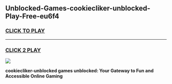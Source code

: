 
## Unblocked-Games-cookiecliker-unblocked-Play-Free-eu6f4
<h3>
<a href="https://premium76.site?title=cookiecliker-unblocked&ref=18A1">CLICK TO PLAY</a></h3>
<hr>

<h3>
<a href="https://premium76.site?title=cookiecliker-unblocked&ref=18A1">CLICK 2 PLAY</a>
  
</h3>

<a href="https://premium76.site?title=cookiecliker-unblocked&ref=18A1"><img src="https://clearcache.store/games.png"></a>


**cookiecliker-unblocked games unblocked: Your Gateway to Fun and Accessible Online Gaming**
